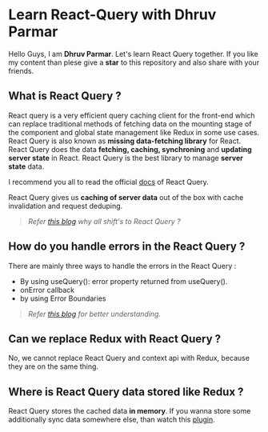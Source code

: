 # Learn React-Query with Dhruv Parmar
Hello Guys, I am **Dhruv Parmar**. Let's learn React Query together. If you like my content than plese give a **star** to this repository and also share with your friends.

## What is React Query ?
React query is a very efficient query caching client for the front-end which can replace traditional methods of fetching data on the mounting stage of the component and global state management like Redux in some use cases. React Query is also known as **missing data-fetching library** for React. React Query does the data **fetching, caching, synchroning** and **updating server state** in React. React Query is the best library to manage **server state** data.

I recommend you all to read the official [docs](https://tanstack.com/query/v4/docs/react/overview) of React Query.

React Query gives us **caching of server data** out of the box with cache invalidation and request deduping. 
> *Refer [this blog](https://alto.com/blog/post/react-query-for-managing-server-state) why all shift's to React Query ?*

## How do you handle errors in the React Query ?
There are mainly three ways to handle the errors in the React Query :
- By using useQuery(): error property returned from useQuery().
- onError callback
- by using Error Boundaries

> *Refer [this blog](https://tkdodo.eu/blog/react-query-error-handling) for better understanding.*

## Can we replace Redux with React Query ?
No, we cannot replace React Query and context api with Redux, because they are on the same thing.

## Where is React Query data stored like Redux ?
React Query stores the cached data **in memory**. If you wanna store some additionally sync data somewhere else, than watch this [plugin](https://tanstack.com/query/latest/docs/react/plugins/persistQueryClient?from=reactQueryV3&original=https%3A%2F%2Freact-query-v3.tanstack.com%2Fplugins%2FpersistQueryClient).
